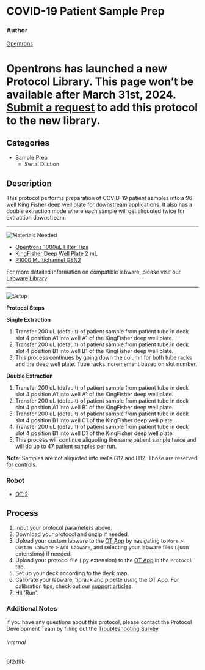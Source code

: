 # COVID-19 Patient Sample Prep

### Author
[Opentrons](https://opentrons.com/)


# Opentrons has launched a new Protocol Library. This page won’t be available after March 31st, 2024. [Submit a request](https://docs.google.com/forms/d/e/1FAIpQLSdYYp9QCKow4nn0KlCVsMS3HX0eJ0N9O7-erajKvcpT0lWbSg/viewform) to add this protocol to the new library.

## Categories
* Sample Prep
	* Serial Dilution

## Description
This protocol performs preparation of COVID-19 patient samples into a 96 well King Fisher deep well plate for downstream applications. It also has a double extraction mode where each sample will get aliquoted twice for extraction downstream. 

---
![Materials Needed](https://s3.amazonaws.com/opentrons-protocol-library-website/custom-README-images/001-General+Headings/materials.png)

* [Opentrons 1000uL Filter Tips](https://shop.opentrons.com/collections/opentrons-tips/products/opentrons-200ul-filter-tips)
* [KingFisher Deep Well Plate 2 mL](https://www.thermofisher.com/order/catalog/product/95040450#/95040450)
* [P1000 Multichannel GEN2](https://shop.opentrons.com/collections/ot-2-robot/products/single-channel-electronic-pipette?variant=5984549142557)

For more detailed information on compatible labware, please visit our [Labware Library](https://labware.opentrons.com/).



---
![Setup](https://s3.amazonaws.com/opentrons-protocol-library-website/custom-README-images/001-General+Headings/Setup.png)

**Protocol Steps**

**Single Extraction**
1. Transfer 200 uL (default) of patient sample from patient tube in deck slot 4 position A1 into well A1 of the KingFisher deep well plate.
2. Transfer 200 uL (default) of patient sample from patient tube in deck slot 4 position B1 into well B1 of the KingFisher deep well plate.
3. This process continues by going down the column for both tube racks and the deep well plate. Tube racks incremement based on slot number.

**Double Extraction**
1. Transfer 200 uL (default) of patient sample from patient tube in deck slot 4 position A1 into well A1 of the KingFisher deep well plate.
2. Transfer 200 uL (default) of patient sample from patient tube in deck slot 4 position A1 into well B1 of the KingFisher deep well plate.
3. Transfer 200 uL (default) of patient sample from patient tube in deck slot 4 position B1 into well C1 of the KingFisher deep well plate.
4. Transfer 200 uL (default) of patient sample from patient tube in deck slot 4 position B1 into well D1 of the KingFisher deep well plate.
5. This process will continue aliquoting the same patient sample twice and will do up to 47 patient samples per run.

**Note**: Samples are not aliquoted into wells G12 and H12. Those are reserved for controls.

### Robot
* [OT-2](https://opentrons.com/ot-2)

## Process

1. Input your protocol parameters above.
2. Download your protocol and unzip if needed.
3. Upload your custom labware to the [OT App](https://opentrons.com/ot-app) by navigating to `More` > `Custom Labware` > `Add Labware`, and selecting your labware files (.json extensions) if needed.
4. Upload your protocol file (.py extension) to the [OT App](https://opentrons.com/ot-app) in the `Protocol` tab.
5. Set up your deck according to the deck map.
6. Calibrate your labware, tiprack and pipette using the OT App. For calibration tips, check out our [support articles](https://support.opentrons.com/en/collections/1559720-guide-for-getting-started-with-the-ot-2).
7. Hit 'Run'.

### Additional Notes

If you have any questions about this protocol, please contact the Protocol Development Team by filling out the [Troubleshooting Survey](https://protocol-troubleshooting.paperform.co/).

###### Internal
6f2d9b